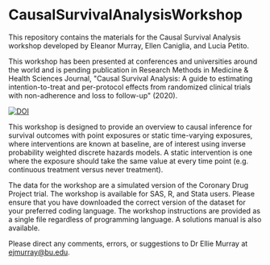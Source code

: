 # CausalSurvivalAnalysisWorkshop

This repository contains the materials for the Causal Survival Analysis workshop developed by Eleanor Murray, Ellen Caniglia, and Lucia Petito.

This workshop has been presented at conferences and universities around the world and is pending publication in Research Methods in Medicine & Health Sciences Journal, "Causal Survival Analysis: A guide to estimating intention-to-treat and per-protocol effects from randomized clinical trials with non-adherence and loss to follow-up" (2020). 

<a href="https://zenodo.org/badge/latestdoi/170176789"><img src="https://zenodo.org/badge/170176789.svg" alt="DOI"></a>

This workshop is designed to provide an overview to causal inference for survival outcomes with point exposures or static time-varying exposures, where interventions are known at baseline, are of interest using inverse probability weighted discrete hazards models. A static intervention is one where the exposure should take the same value at every time point (e.g. continuous treatment versus never treatment).

The data for the workshop are a simulated version of the Coronary Drug Project trial. The workshop is available for SAS, R, and Stata users. Please ensure that you have downloaded the correct version of the dataset for your preferred coding language. The workshop instructions are provided as a single file regardless of programming language. A solutions manual is also available.

Please direct any comments, errors, or suggestions to Dr Ellie Murray at ejmurray@bu.edu.
